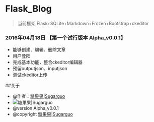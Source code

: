 # Flask_Blog


> 当前框架  Flask+SQLite+Markdown+Frozen+Bootstrap+ckeditor

### 2016年04月18日 【第一个试行版本  Alpha_v0.0.1】

* 能够创建、编辑、删除文章
* 用户登陆
* 完成基本功能，整合ckeditor编辑器
* 预留outputjson、inputjson
* 测试ckeditor上传

##关于

* @作者：[糖果果|Sugarguo](http://www.sugarguo.com/)
* ![糖果果|Sugarguo](http://7xignn.com1.z0.glb.clouddn.com/LOGO.png)
* @version    	Alpha_v0.0.1
* @copyright    [糖果果|Sugarguo](http://www.sugarguo.com/)

